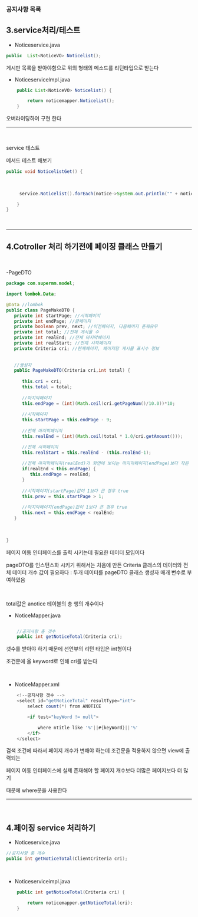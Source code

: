 ### 공지사항 목록

3.service처리/테스트
---


- Noticeservice.java

```java
public  List<NoticeVO> Noticelist();
```    
게시판 목록을 받아야함으로  위의 형태의 메소드를 리턴타입으로 받는다



- Noticeservicelmpl.java

```java
	public List<NoticeVO> Noticelist() {

		return noticemapper.Noticelist();
	}

```

오버라이딩하여 구현 한다 

----
&nbsp;

service 테스트


메서드 테스트 해보기

```java
public void NoticelistGet() {
	
	
	
	 service.Noticelist().forEach(notice->System.out.println("" + notice));

    }
}
```

&nbsp;

----
4.Cotroller 처리 하기전에 페이징 클래스 만들기
---

&nbsp;

-PageDTO


```java
package com.supermm.model;

import lombok.Data;

@Data //lombok
public class PageMakeDTO {
   private int startPage; //시작페이지
   private int endPage; //끝페이지
   private boolean prev, next; //이전페이지, 다음페이지 존재유무
   private int total; //전체 게시물 수
   private int realEnd; //전체 마지막페이지
   private int realStart; //전체 시작페이지
   private Criteria cri; //현재페이지, 페이지당 게시물 표시수 정보
   
   
   //생성자
   public PageMakeDTO(Criteria cri,int total) {
   
      this.cri = cri;
      this.total = total;
      
      //마지막페이지
      this.endPage = (int)(Math.ceil(cri.getPageNum()/10.0))*10;
      
      //시작페이지
      this.startPage = this.endPage - 9;
      
      //전체 마지막페이지
      this.realEnd = (int)(Math.ceil(total * 1.0/cri.getAmount()));

      //전체 시작페이지
      this.realStart = this.realEnd - (this.realEnd-1);
      
      //전체 마지막페이지(realEnd)가 화면에 보이는 마지막페이지(endPage)보다 작은 경우, 보이는 페이지(endPage)값 조정 (화면에 보일 마지막페이지 유효성 체크)
      if(realEnd < this.endPage) {
         this.endPage = realEnd;
      }
      
      //시작페이지(startPage)값이 1보다 큰 경우 true
      this.prev = this.startPage > 1;
      
      //마지막페이지(endPage)값이 1보다 큰 경우 true 
      this.next = this.endPage < realEnd;
   }
   
   
   
}


```

페이지 이동 인터페이스를 출력 시키는데 필요한 데이터 모임이다

pageDTO를 인스턴스화 시키기 위해서는 처음에 만든 Criteria 클래스의 데이터와 전체 데이터 개수 값이 필요하다 : 두개 데이터를 pageDTO 클래스 생성자 매개 변수로 부여하였음

&nbsp;


total값은 anotice 테이블의 총 행의 개수이다


- NoticeMapper.java
```java

	//공지사항 총 갯수
	public int getNoticeTotal(Criteria cri);
```
갯수를 받아야 하기 때문에 선언부의 리턴 타입은 int형이다

조건문에 올 keyword로 인해 cri를 받는다 


&nbsp;


- NoticeMapper.xml

```java
	<!--공지사항 갯수 -->
	<select id="getNoticeTotal" resultType="int">
		select count(*) from ANOTICE

		<if test="keyWord != null">

			where ntitle like '%'||#{keyWord}||'%'
		</if>
	</select>

```

검색 조건에 따라서 페이지 개수가 변해야 하는데 조건문을 적용하지 않으면 view에 출력되는 

페이지 이동 인터페이스에 실제 존재해야 할 페이지 개수보다 더많은 페이지보다 더 많기 

때문에 where문을 사용한다 

---

&nbsp;


4.페이징 service 처리하기
---
- Noticeservice.java
```java
//공지사항 총 개수
public int getNoticeTotal(ClientCriteria cri);
```
&nbsp;


- Noticeserviceimpl.java

```java
	public int getNoticeTotal(Criteria cri) {

		return noticemapper.getNoticeTotal(cri);
	}
```